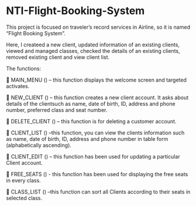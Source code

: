 # NTI-Flight-Booking-System

This project is focused on traveler’s record services in Airline, so it is named “Flight Booking System”.

Here, I createed a new client, updated information of an existing clients, viewed and managed classes, checked the details of an existing clients, removed existing client and view client list.

The functions:

 MAIN_MENU () – this function displays the welcome screen and targeted activates.

 NEW_CLIENT () – this function creates a new client account. It asks about details of the clientsuch as name, date of birth, ID, address and phone number, preferred class and seat number. 

 DELETE_CLIENT () – this function is for deleting a customer account.

 CLIENT_LIST () –this function, you can view the clients information such as name, date of birth, ID, address and phone number in table form (alphabetically ascending).

 CLIENT_EDIT () – this function has been used for updating a particular Client account.

 FREE_SEATS () - this function has been used for displaying the free seats in every class.

 CLASS_LIST () –this function can sort all Clients according to their seats in selected class.

